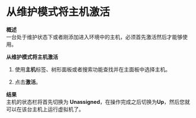 # 从维护模式将主机激活

**概述**<br/>
  一台处于维护状态下或者刚添加进入环境中的主机，必须首先激活然后才能够使用。

**从维护模式将主机激活**

1. 使用**主机**标签、树形面板或者搜索功能查找并在主面板中选择主机。

2. 点击**激活**。

**结果**<br/>
  主机的状态栏将首先切换为 **Unassigned**，在操作完成之后切换为**Up**，然后您就可以在该台主机上运行虚拟机了。
